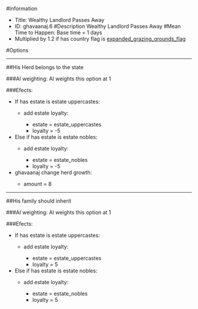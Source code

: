 #Information
 - Title: Wealthy Landlord Passes Away
 - ID: ghavaanaj.6
#Description
Wealthy Landlord Passes Away
#Mean Time to Happen:
Base time = 1 days
 - Multiplied by 1.2 if has country flag is [expanded_grazing_grounds_flag](../flags/expanded_grazing_grounds_flag.md)

#Options

___
##His Herd belongs to the state

###AI weighting:
AI weights this option at 1


###Efects:<ul><li>If has estate is estate uppercastes:</li><ul><li>add estate loyalty:</li><ul><li>estate = estate_uppercastes</li><li>loyalty = -5</li></ul></ul><li>Else if has estate is estate nobles:</li><ul><li>add estate loyalty:</li><ul><li>estate = estate_nobles</li><li>loyalty = -5</li></ul></ul><li>ghavaanaj change herd growth:</li><ul><li>amount = 8</li></ul></ul>

___
##His family should inherit

###AI weighting:
AI weights this option at 1


###Efects:<ul><li>If has estate is estate uppercastes:</li><ul><li>add estate loyalty:</li><ul><li>estate = estate_uppercastes</li><li>loyalty = 5</li></ul></ul><li>Else if has estate is estate nobles:</li><ul><li>add estate loyalty:</li><ul><li>estate = estate_nobles</li><li>loyalty = 5</li></ul></ul></ul>
